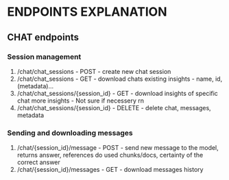 # ENDPOINTS EXPLANATION


## CHAT endpoints

### Session management
1. /chat/chat_sessions - POST - create new chat session 
2. /chat/chat_sessions - GET - download chats existing insights - name, id, (metadata)... 
3. /chat/chat_sessions/{session_id} - GET - download insights of specific chat more insights - Not sure if necessery rn 
4. /chat/chat_sessions/{session_id} - DELETE - delete chat, messages, metadata 

### Sending and downloading messages
1. /chat/{session_id}/message - POST - send new message to the model, returns answer, references do used chunks/docs, certainty of the correct answer 
2. /chat/{session_id}/messages - GET - download messages history 

